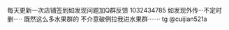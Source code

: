 每天更新一次店铺签到如发现问题加Q群反馈 1032434785   如发现外传···不定时删·····
既然这么多水果群的 不介意破例拉我进水果群·······
  tg   @cuijian521a
